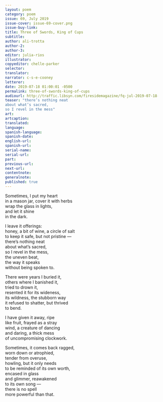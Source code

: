 ```yaml
---
layout: poem
category: poem
issue: 69, July 2019
issue-cover: issue-69-cover.png
issue-buy-link:
title: Three of Swords, King of Cups
subtitle:
author: ali-trotta
author-2:
author-3:
editor: julia-rios
illustrator:
copyeditor: chelle-parker
selector:
translator:
narrator: c-s-e-cooney
letterer:
date: 2019-07-18 01:00:01 -0500
permalink: three-of-swords-king-of-cups
audiourl: http://traffic.libsyn.com/firesidemagazine/fq-jul-2019-07-18-three_of_swords_king_of_cups.mp3
teaser: "there’s nothing neat
about what’s sacred,
so I revel in the mess"
art:
artcaption:
translated:
language:
spanish-language:
spanish-date:
english-url:
spanish-url:
serial-name:
serial-url:
part:
previous-url:
next-url:
contentnote:
generalnote:
published: true
---
```


Sometimes, I put my heart<br/>
in a mason jar, cover it with herbs<br/>
wrap the glass in lights,<br/>
and let it shine<br/>
in the dark.

I leave it offerings:<br/>
honey, a bit of wine, a circle of salt<br/>
to keep it safe, but not pristine —<br/>
there’s nothing neat<br/>
about what’s sacred,<br/>
so I revel in the mess,<br/>
the uneven beat,<br/>
the way it speaks<br/>
without being spoken to.

There were years I buried it,<br/>
others where I banished it,<br/>
tried to drown it,<br/>
resented it for its wideness,<br/>
its wildness, the stubborn way<br/>
it refused to shatter, but thrived<br/>
to bend.

I have given it away, ripe<br/>
like fruit, frayed as a stray<br/>
wind, a creature of dancing<br/>
and daring, a thick mess<br/>
of uncompromising clockwork.

Sometimes, it comes back ragged,<br/>
worn down or atrophied,<br/>
tender from overuse,<br/>
howling, but it only needs<br/>
to be reminded of its own worth,<br/>
encased in glass<br/>
and glimmer, reawakened<br/>
to its own song —<br/>
there is no spell<br/>
more powerful than that.
